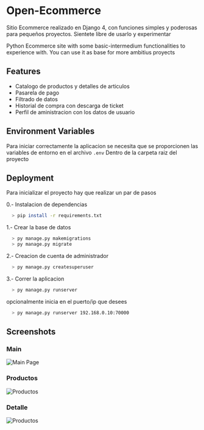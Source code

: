 # Open-Ecommerce
Sitio Ecommerce realizado en Django 4, con funciones simples y poderosas para pequeños proyectos. Sientete libre de usarlo y experimentar

Python Ecommerce site with some basic-intermedium functionalities to experience with. You can use it as base for more ambitius proyects






## Features

- Catalogo de productos y detalles de articulos
- Pasarela de pago
- Filtrado de datos
- Historial de compra con descarga de ticket
- Perfil de aministracion con los datos de usuario


## Environment Variables

Para iniciar correctamente la aplicacion se necesita que se proporcionen las variables de entorno en el archivo `.env` Dentro de la carpeta raiz del proyecto

## Deployment

Para inicializar el proyecto hay que realizar un par de pasos

0.- Instalacion de dependencias
```bash
  > pip install -r requirements.txt
```

1.- Crear la base de datos

```bash
  > py manage.py makemigrations
  > py manage.py migrate
```
2.- Creacion de cuenta de administrador

```bash
  > py manage.py createsuperuser
```
3.- Correr la aplicacion
```bash
  > py manage.py runserver
```
opcionalmente inicia en el puerto/ip que desees
```bash
  > py manage.py runserver 192.168.0.10:70000
```

## Screenshots
### Main
![Main Page](https://i.postimg.cc/D0XwhLJv/main-page.png)
### Productos
![Productos](https://i.postimg.cc/SKgsfybh/productos.png)
### Detalle
![Productos](https://i.postimg.cc/1tT3bJz7/producto-detalle.png)
